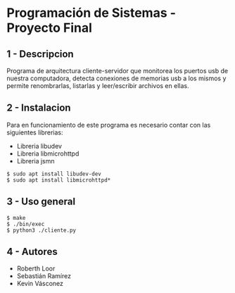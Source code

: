 Programación de Sistemas - Proyecto Final
======================


1 - Descripcion
---------------
Programa de arquitectura cliente-servidor que monitorea los puertos usb de nuestra computadora, detecta conexiones de memorias usb a los mismos
y permite renombrarlas, listarlas y leer/escribir archivos en ellas.



2 - Instalacion
----------------
Para en funcionamiento de este programa es necesario contar con las siguientes librerias:

* Libreria libudev
* Libreria libmicrohttpd
* Libreria jsmn

```
$ sudo apt install libudev-dev
$ sudo apt install libmicrohttpd*
```

3 - Uso general
----------------
```
$ make
$ ./bin/exec
$ python3 ./cliente.py
```

4 - Autores
-----------

* Roberth Loor
* Sebastián Ramírez
* Kevin Vásconez
